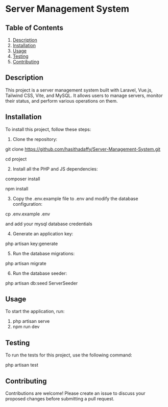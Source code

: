 # Server Management System

## Table of Contents

1. [Description](#description)
2. [Installation](#installation)
3. [Usage](#usage)
4. [Testing](#testing)
5. [Contributing](#contributing)

## Description

This project is a server management system built with Laravel, Vue.js, Tailwind CSS, Vite, and MySQL. It allows users to manage servers, monitor their status, and perform various operations on them.

## Installation

To install this project, follow these steps:

1. Clone the repository:

git clone https://github.com/hasithadaffy/Server-Management-System.git

cd project

2. Install all the PHP and JS dependencies:

composer install

npm install

3. Copy the .env.example file to .env and modify the database configuration:

cp .env.example .env

and add your mysql database credentials

4. Generate an application key:

php artisan key:generate

5. Run the database migrations:

php artisan migrate

6. Run the database seeder:

php artisan db:seed ServerSeeder

## Usage

To start the application, run:

1. php artisan serve
2. npm run dev

## Testing

To run the tests for this project, use the following command:

php artisan test

## Contributing
Contributions are welcome! Please create an issue to discuss your proposed changes before submitting a pull request.


